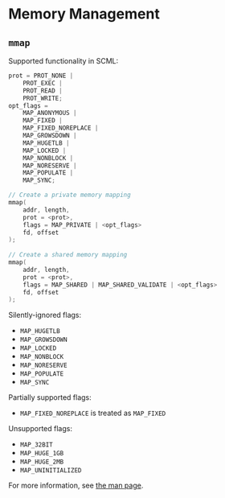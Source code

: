 # Memory Management

<!--
Put system calls such as 
brk, mmap, munmap, mprotect, mremap, msync, mincore, madvise, 
shmget, shmat, shmctl, mlock, munlock, mbind, and set_mempolicy
under this part.
-->

## `mmap`

Supported functionality in SCML:

```c
prot = PROT_NONE |
    PROT_EXEC |
    PROT_READ |
    PROT_WRITE;
opt_flags =
    MAP_ANONYMOUS |
    MAP_FIXED |
    MAP_FIXED_NOREPLACE |
    MAP_GROWSDOWN |
    MAP_HUGETLB |
    MAP_LOCKED |
    MAP_NONBLOCK |
    MAP_NORESERVE |
    MAP_POPULATE |
    MAP_SYNC;

// Create a private memory mapping
mmap(
    addr, length,
    prot = <prot>, 
    flags = MAP_PRIVATE | <opt_flags>
    fd, offset
);
    
// Create a shared memory mapping
mmap(
    addr, length,
    prot = <prot>, 
    flags = MAP_SHARED | MAP_SHARED_VALIDATE | <opt_flags>
    fd, offset
);
```

Silently-ignored flags:
* `MAP_HUGETLB`
* `MAP_GROWSDOWN`
* `MAP_LOCKED`
* `MAP_NONBLOCK`
* `MAP_NORESERVE`
* `MAP_POPULATE`
* `MAP_SYNC`

Partially supported flags:
* `MAP_FIXED_NOREPLACE` is treated as `MAP_FIXED`

Unsupported flags:
* `MAP_32BIT`
* `MAP_HUGE_1GB`
* `MAP_HUGE_2MB`
* `MAP_UNINITIALIZED`

For more information,
see [the man page](https://man7.org/linux/man-pages/man2/mmap.2.html).
